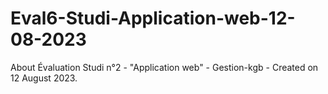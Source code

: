# Eval6-Studi-Application-web-12-08-2023
About Évaluation Studi n°2 - "Application web" - Gestion-kgb - Created on 12 August 2023.
